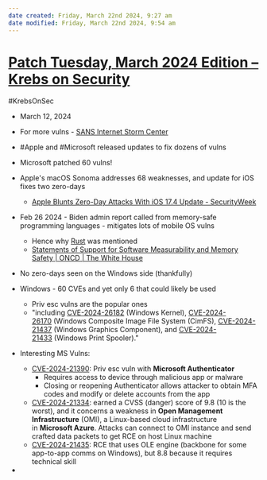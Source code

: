 ```yaml
---
date created: Friday, March 22nd 2024, 9:27 am
date modified: Friday, March 22nd 2024, 9:54 am
---
```


# [Patch Tuesday, March 2024 Edition – Krebs on Security](https://krebsonsecurity.com/2024/03/patch-tuesday-march-2024-edition/) 
#KrebsOnSec 
- March 12, 2024

- For more vulns - [SANS Internet Storm Center](https://isc.sans.edu/forums/diary/Microsoft+Patch+Tuesday+March+2024/30736/)

- #Apple and #Microsoft released updates to fix dozens of vulns
- Microsoft patched 60 vulns!
- Apple's macOS Sonoma addresses 68 weaknesses, and update for iOS fixes two zero-days
	- [Apple Blunts Zero-Day Attacks With iOS 17.4 Update - SecurityWeek](https://www.securityweek.com/apple-blunts-zero-day-attacks-with-ios-17-4-update/) 
- Feb 26 2024 - Biden admin report called from memory-safe programming languages - mitigates lots of mobile OS vulns 
	- Hence why [Rust](https://www.rust-lang.org/) was mentioned
	- [Statements of Support for Software Measurability and Memory Safety | ONCD | The White House](https://www.whitehouse.gov/oncd/briefing-room/2024/02/26/memory-safety-statements-of-support/) 
- No zero-days seen on the Windows side (thankfully)
- Windows - 60 CVEs and yet only 6 that could likely be used
	- Priv esc vulns are the popular ones
	- "including [CVE-2024-26182](https://msrc.microsoft.com/update-guide/en-US/vulnerability/CVE-2024-26182) (Windows Kernel), [CVE-2024-26170](https://msrc.microsoft.com/update-guide/en-US/vulnerability/CVE-2024-26170) (Windows Composite Image File System (CimFS), [CVE-2024-21437](https://msrc.microsoft.com/update-guide/en-US/vulnerability/CVE-2024-21437) (Windows Graphics Component), and [CVE-2024-21433](https://msrc.microsoft.com/update-guide/en-US/vulnerability/CVE-2024-21433) (Windows Print Spooler)."
- Interesting MS Vulns:
	- [CVE-2024-21390](https://msrc.microsoft.com/update-guide/en-US/vulnerability/CVE-2024-21390): Priv esc vuln with **Microsoft Authenticator**
		- Requires access to device through malicious app or malware
		- Closing or reopening Authenticator allows attacker to obtain MFA codes and modify or delete accounts from the app
	- [CVE-2024-21334](https://msrc.microsoft.com/update-guide/en-US/vulnerability/CVE-2024-21334): earned a CVSS (danger) score of 9.8 (10 is the worst), and it concerns a weakness in **Open Management Infrastructure** (OMI), a Linux-based cloud infrastructure in **Microsoft Azure**. Attacks can connect to OMI instance and send crafted data packets to get RCE on host Linux machine
	- [CVE-2024-21435](https://msrc.microsoft.com/update-guide/en-US/vulnerability/CVE-2024-21435): RCE that uses OLE engine (backbone for some app-to-app comms on Windows), but 8.8 because it requires technical skill

- 